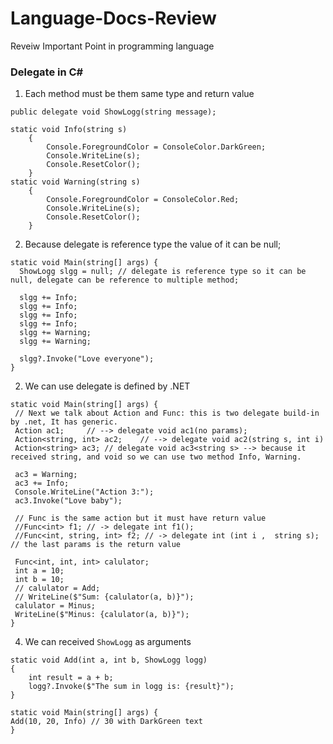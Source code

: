 # Language-Docs-Review
Reveiw Important Point in programming language

### Delegate in C#


1. Each method must be them same type and return value
```
public delegate void ShowLogg(string message); 

static void Info(string s)
    {
        Console.ForegroundColor = ConsoleColor.DarkGreen;
        Console.WriteLine(s);
        Console.ResetColor();
    }
static void Warning(string s)
    {
        Console.ForegroundColor = ConsoleColor.Red;
        Console.WriteLine(s);
        Console.ResetColor();
    }
```
2. Because delegate is reference type the value of it can be null;

```
static void Main(string[] args) {
  ShowLogg slgg = null; // delegate is reference type so it can be null, delegate can be reference to multiple method;
  
  slgg += Info;
  slgg += Info;
  slgg += Info;
  slgg += Info;
  slgg += Warning;
  slgg += Warning;

  slgg?.Invoke("Love everyone");
}

```
2. We can use delegate is defined by .NET
```
static void Main(string[] args) {
 // Next we talk about Action and Func: this is two delegate build-in by .net, It has generic.
 Action ac1;     // --> delegate void ac1(no params);
 Action<string, int> ac2;    // --> delegate void ac2(string s, int i)
 Action<string> ac3; // delegate void ac3<string s> --> because it received string, and void so we can use two method Info, Warning. 

 ac3 = Warning;
 ac3 += Info;
 Console.WriteLine("Action 3:");
 ac3.Invoke("Love baby");
  
 // Func is the same action but it must have return value
 //Func<int> f1; // -> delegate int f1();
 //Func<int, string, int> f2; // -> delegate int (int i ,  string s); // the last params is the return value

 Func<int, int, int> calulator;
 int a = 10;
 int b = 10;
 // calulator = Add;
 // WriteLine($"Sum: {calulator(a, b)}");
 calulator = Minus;
 WriteLine($"Minus: {calulator(a, b)}");
}
```

4. We can received ```ShowLogg``` as arguments
```
static void Add(int a, int b, ShowLogg logg)
{
    int result = a + b;
    logg?.Invoke($"The sum in logg is: {result}");
}

static void Main(string[] args) { 
Add(10, 20, Info) // 30 with DarkGreen text
}

```
